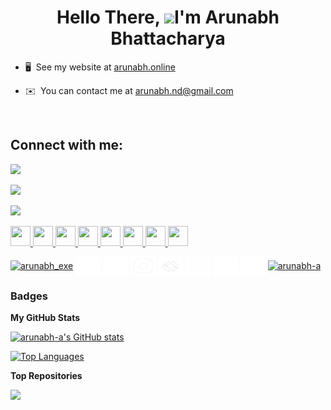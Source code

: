 <h1 align="center"> Hello There,  <img src="https://user-images.githubusercontent.com/18350557/176309783-0785949b-9127-417c-8b55-ab5a4333674e.gif" />I'm Arunabh Bhattacharya  </h1>


* 🖥️  See my website at [arunabh.online](http://arunabh.online)
  
* ✉️  You can contact me at [arunabh.nd@gmail.com](mailto:arunabh.nd@gmail.com)

&nbsp;

<h2 align="left">Connect with me:</h2>
<a href="https://www.github.com/arunabh-a" target="_blank" rel="noreferrer"><img
src="https://img.shields.io/github/followers/arunabh-a?logo=github&style=for-the-badge&color=3382ed&labelColor=171717" /></a>

<a href="https://www.x.com/arunabh_exe" target="_blank" rel="noreferrer"><img
src="https://img.shields.io/twitter/follow/arunabh_exe?logo=twitter&style=for-the-badge&color=3382ed&labelColor=171717"
/></a>

<a href="https://www.twitch.tv/palpsyy" target="_blank" rel="noreferrer"><img
src="https://img.shields.io/twitch/status/palpsyy?logo=twitchsx&style=for-the-badge&color=3382ed&labelColor=171717&label=TWITCH+STATUS" /></a>

<p align="left"> 
<a href="https://www.codepen.io/arunabh-a" target="_blank" rel="noreferrer"> <picture> <source media="(prefers-color-scheme: dark)" srcset="https://raw.githubusercontent.com/danielcranney/readme-generator/main/public/icons/socials/codepen-dark.svg" /> 
  <source media="(prefers-color-scheme: light)" srcset="https://raw.githubusercontent.com/danielcranney/readme-generator/main/public/icons/socials/codepen.svg" /> 
  <img src="https://raw.githubusercontent.com/danielcranney/readme-generator/main/public/icons/socials/codepen.svg" width="32" height="32" /> </picture> </a> 
<a href="https://www.dev.to/arunabh" target="_blank" rel="noreferrer"> <picture> <source media="(prefers-color-scheme: dark)" srcset="https://raw.githubusercontent.com/danielcranney/readme-generator/main/public/icons/socials/devdotto-dark.svg" /> <source media="(prefers-color-scheme: light)" srcset="https://raw.githubusercontent.com/danielcranney/readme-generator/main/public/icons/socials/devdotto.svg" /> <img src="https://raw.githubusercontent.com/danielcranney/readme-generator/main/public/icons/socials/devdotto.svg" width="32" height="32" /> </picture> </a> <a href="https://discord.com/users/809714813562257418" target="_blank" rel="noreferrer"> <picture> <source media="(prefers-color-scheme: dark)" srcset="undefined" /> <source media="(prefers-color-scheme: light)" srcset="https://raw.githubusercontent.com/danielcranney/readme-generator/main/public/icons/socials/discord.svg" /> <img src="https://raw.githubusercontent.com/danielcranney/readme-generator/main/public/icons/socials/discord.svg" width="32" height="32" /> </picture> </a> <a href="https://www.github.com/arunabh-a" target="_blank" rel="noreferrer"> <picture> <source media="(prefers-color-scheme: dark)" srcset="https://raw.githubusercontent.com/danielcranney/readme-generator/main/public/icons/socials/github-dark.svg" /> <source media="(prefers-color-scheme: light)" srcset="https://raw.githubusercontent.com/danielcranney/readme-generator/main/public/icons/socials/github.svg" /> <img src="https://raw.githubusercontent.com/danielcranney/readme-generator/main/public/icons/socials/github.svg" width="32" height="32" /> </picture> </a> <a href="http://www.instagram.com/_arunabh.02" target="_blank" rel="noreferrer"> <picture> <source media="(prefers-color-scheme: dark)" srcset="undefined" /> <source media="(prefers-color-scheme: light)" srcset="https://raw.githubusercontent.com/danielcranney/readme-generator/main/public/icons/socials/instagram.svg" /> <img src="https://raw.githubusercontent.com/danielcranney/readme-generator/main/public/icons/socials/instagram.svg" width="32" height="32" /> </picture> </a> <a href="https://www.linkedin.com/in/arunabhaa" target="_blank" rel="noreferrer"> <picture> <source media="(prefers-color-scheme: dark)" srcset="https://raw.githubusercontent.com/danielcranney/readme-generator/main/public/icons/socials/linkedin-dark.svg" /> <source media="(prefers-color-scheme: light)" srcset="https://raw.githubusercontent.com/danielcranney/readme-generator/main/public/icons/socials/linkedin.svg" /> <img src="https://raw.githubusercontent.com/danielcranney/readme-generator/main/public/icons/socials/linkedin.svg" width="32" height="32" /> </picture> </a> 
<a href="https://www.stackoverflow.com/users/19496359" target="_blank" rel="noreferrer"> <picture> <source media="(prefers-color-scheme: dark)" srcset="undefined" /> <source media="(prefers-color-scheme: light)" srcset="https://raw.githubusercontent.com/danielcranney/readme-generator/main/public/icons/socials/stackoverflow.svg" /> <img src="https://raw.githubusercontent.com/danielcranney/readme-generator/main/public/icons/socials/stackoverflow.svg" width="32" height="32" /> </picture> </a> 
<a href="https://www.x.com/arunabh_exe" target="_blank" rel="noreferrer"> <picture> <source media="(prefers-color-scheme: dark)" srcset="https://raw.githubusercontent.com/danielcranney/readme-generator/main/public/icons/socials/twitter-dark.svg" /> <source media="(prefers-color-scheme: light)" srcset="https://raw.githubusercontent.com/danielcranney/readme-generator/main/public/icons/socials/twitter.svg" /> <img src="https://raw.githubusercontent.com/danielcranney/readme-generator/main/public/icons/socials/twitter.svg" width="32" height="32" /> </picture> </a>
</p>



<p align="left">
<a href="https://twitter.com/arunabh_exe" target="blank"><img align="center" src="https://raw.githubusercontent.com/danielcranney/readme-generator/main/public/icons/socials/twitter-dark.svg" alt="arunabh_exe" height="30" width="40" /></a>
<a href="https://linkedin.com/in/arunabhatt" target="blank"><img align="center" src="https://github.com/arunabh-a/arunabh-a/blob/main/icons/linkedin-fill.svg" alt="arunabhatt" height="30" width="40" /></a>
<a href="https://stackoverflow.com/users/19496359" target="blank"><img align="center" src="https://github.com/arunabh-a/arunabh-a/blob/main/icons/stack-overflow-fill.svg" alt="19496359" height="30" width="40" /></a>
<a href="https://instagram.com/_arunabh.02" target="blank"><img align="center" src="https://github.com/arunabh-a/arunabh-a/blob/main/icons/instagram-line.svg" alt="_arunabh.02" height="30" width="40" /></a>
<a href="https://arunabh.page.link/googledeveloper" target="blank"><img align="center" src="https://github.com/arunabh-a/arunabh-a/blob/main/icons/gdev.png" alt="gdev" height="30" width="40" /></a>
<a href="https://codepen.io/arunabh-a" target="blank"><img align="center" src="https://github.com/arunabh-a/arunabh-a/blob/main/icons/codepen-line.svg" alt="arunabh-a" height="30" width="40" /></a>
<a href="https://arunabh.page.link/discord" target="blank"><img align="center" src="https://github.com/arunabh-a/arunabh-a/blob/main/icons/discord-fill.svg" alt="discord" height="30" width="40" /></a>
<a href="https://leetcode.com/arunabh-a/" target="blank"><img align="center" src="https://github.com/arunabh-a/arunabh-a/blob/main/icons/leetcode.svg" alt="arunabh-a" height="30" width="40" /></a>
<a href="https://www.dev.to/arunabh" target="blank"><img align="center" src="https://raw.githubusercontent.com/danielcranney/readme-generator/main/public/icons/socials/devdotto-dark.svg" alt="arunabh-a" height="30" width="40" /></a>
</p>

### Badges

<b>My GitHub Stats</b>

<a href="http://www.github.com/arunabh-a"><img src="https://github-readme-stats.vercel.app/api?username=arunabh-a&show_icons=true&hide=stars,&count_private=true&title_color=6366f1&text_color=ffffff&icon_color=3382ed&bg_color=171717&hide_border=true&show_icons=true" alt="arunabh-a's GitHub stats" /></a>

<a href="https://github.com/arunabh-a" align="left"><img src="https://github-readme-stats.vercel.app/api/top-langs/?username=arunabh-a&langs_count=10&title_color=6366f1&text_color=ffffff&icon_color=3382ed&bg_color=171717&hide_border=true&locale=en&custom_title=Top%20%Languages" alt="Top Languages" /></a>

<b>Top Repositories</b>

<div width="100%" align="center"><a href="https://github.com/arunabh-a/Shirclex" align="left"><img align="left" width="45%" src="https://github-readme-stats.vercel.app/api/pin/?username=arunabh-a&repo=Shirclex&title_color=6366f1&text_color=ffffff&icon_color=3382ed&bg_color=171717&hide_border=true&locale=en" /></a></div><br /><br /><br /><br /><br /><br /><br />
